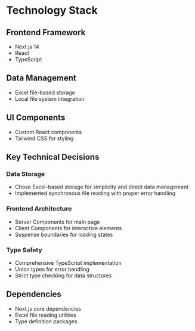 # Technology Stack

## Frontend Framework
- Next.js 14
- React
- TypeScript

## Data Management
- Excel file-based storage
- Local file system integration

## UI Components
- Custom React components
- Tailwind CSS for styling

## Key Technical Decisions

### Data Storage
- Chose Excel-based storage for simplicity and direct data management
- Implemented synchronous file reading with proper error handling

### Frontend Architecture
- Server Components for main page
- Client Components for interactive elements
- Suspense boundaries for loading states

### Type Safety
- Comprehensive TypeScript implementation
- Union types for error handling
- Strict type checking for data structures

## Dependencies
- Next.js core dependencies
- Excel file reading utilities
- Type definition packages
